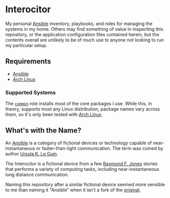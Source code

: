# Interocitor

My personal [Ansible][ansible] inventory, playbooks, and roles
for managing the systems in my home. Others may find something of value in
inspecting this repository, or the application configuration files contained
herein, but the contents overall are unlikely to be of much use to anyone not
looking to run my particular setup.

## Requirements

- [Ansible][ansible]
- [Arch Linux][archlinux]

### Supported Systems

The [`common`](roles/common/) role installs most of the core packages I use.
While this, in theory, supports most any Linux distribution, package names vary
across them, so it's only been tested with [Arch Linux][archlinux].

## What's with the Name?

An [Ansible][ansible-wiki] is a category of fictional
devices or technology capable of near-instantaneous or faster-than-light
communication. The term was coined by author [Ursula K. Le
Guin](https://en.wikipedia.org/wiki/Ursula_K._Le_Guin).

The Interocitor is a fictional device from a few [Raymond F.
Jones](https://en.wikipedia.org/wiki/Raymond_F._Jones) stories that performs a
variety of computing tasks, including near-instantaneous long distance
communication.

Naming this repository after a similar fictional device seemed more sensible to
me than naming it "Ansible" when it isn't a fork of the [original][ansible-src].

[ansible]: https://ansible.com/
[ansible-src]: https://github.com/ansible/ansible
[ansible-wiki]: https://en.wikipedia.org/wiki/Ansible
[archlinux]: https://archlinux.org/
